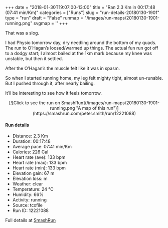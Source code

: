 +++
date = "2018-01-30T19:07:00-13:00"
title = "Ran 2.3 Km in 00:17:48 (07:41 min/Km)"
categories = ["Runs"]
slug = "run-details-20180130-1901"
type = "run"
draft = "False"
runmap = "/images/run-maps/20180130-1901-running.png"
svgmap = '<polyline points="55 0, 54 1, 53 7, 52 8, 54 9, 56 9, 59 7, 61 6, 62 7, 65 7, 65 9, 62 14, 61 17, 61 17, 59 20, 58 23, 56 24, 56 25, 55 29, 55 30, 55 31, 55 33, 53 33, 53 34, 53 37, 51 39, 47 43, 46 45, 46 49, 39 58, 36 64, 35 69, 36 74, 36 76, 37 78, 37 82, 38 85, 38 86, 38 89, 38 90, 40 91, 50 92, 50 92, 51 92, 51 93, 48 100">'
+++

That was a slog. 

I had Physio tomorrow day, dry needling around the bottom of my quads. The run to O’Hagan’s loosed/warmed up things.  The actual fun run got off to a dodgy start; I almost bailed at the 1km mark because my knee was unstable, but then it settled. 

After the O’Hagan’s the muscle felt like it was in spasm. 

So when I started running home, my leg felt mighty tight, almost un-runable. But I pushed through it, after nearly bailing. 

It’ll be interesting to see how it feels tomorrow. 

<!--more-->

<center>
[![Click to see the run on SmashRun](/images/run-maps/20180130-1901-running.png "A map of this run")](https://smashrun.com/peter.smith/run/12221088)
</center>

#### Run details

* Distance: 2.3 Km
* Duration: 00:17:48
* Average pace: 07:41 min/Km
* Calories: 226 Cal
* Heart rate (ave): 133 bpm
* Heart rate (max): 133 bpm
* Heart rate (min): 133 bpm
* Elevation gain: 67 m
* Elevation loss:  m
* Weather: clear
* Temperature: 24 &deg;C
* Humidity: 66%
* Activity: running
* Source: tcxfile
* Run ID: 12221088

Full details at [SmashRun](https://smashrun.com/peter.smith/run/12221088)